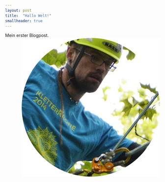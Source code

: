 ```yaml
---
layout: post
title:  "Hallo Welt!"
smallheader: true
---
```

Mein erster  Blogpost.
<img style="float: right;width=36px" src="/img_posts/mathias-am-seil_rund.png">
